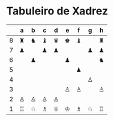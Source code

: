 # Tabuleiro de Xadrez

|   | a | b | c | d | e | f | g | h |
|---|---|---|---|---|---|---|---|---|
| 8 | ♜ | ♞ | ♝ | ♛ | ♚ | ♝ |   | ♜ |
| 7 | ♟ |   | ♟ | ♟ |   |   | ♟ | ♟ |
| 6 |   | ♟ |   |   | ♟ |   |   | ♞ |
| 5 |   |   |   |   |   | ♟ |   |   |
| 4 |   |   |   |   |   |   | ♙ |   |
| 3 |   |   |   |   | ♙ | ♙ |   | ♙ |
| 2 | ♙ | ♙ | ♙ | ♙ |   |   |   |   |
| 1 | ♖ | ♘ | ♗ | ♕ | ♔ | ♗ | ♘ | ♖ |

